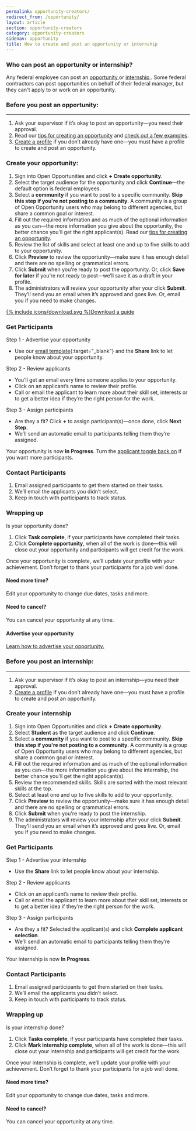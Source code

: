 ```yaml
---
permalink: opportunity-creators/
redirect_from: /opportunity/
layout: article
section: opportunity-creators
category: opportunity-creators
sidenav: opportunity
title: How to create and post an opportunity or internship
---
```


### Who can post an opportunity or internship?
Any federal employee can post an <a href="#Before_posting_opportunity">opportunity </a> or <a href="#Before_posting_internship">internship </a>. Some federal contractors can post opportunities on behalf of their federal manager, but they can't apply to or work on an opportunity.

<h3 id="Before_posting_opportunity">Before you post an opportunity:</h3>
<hr>

1. Ask your supervisor if it’s okay to post an opportunity—you need their approval.
2. Read our [tips for creating an opportunity](../opportunity-creators/top-10-tips/) and [check out a few examples](sample-opportunities).
3. [Create a profile](../profile/) if you don’t already have one—you must have a profile to create and post an opportunity.

### Create your opportunity:

1. Sign into Open Opportunities and click **+ Create opportunity**.
2. Select the target audience for the opportunity and click **Continue**—the default option is federal employees.
3. Select a **community** if you want to post to a specific community. **Skip this step if you're not posting to a community**. A community is a group of Open Opportunity users who may belong to different agencies, but share a common goal or interest.
4. Fill out the required information and as much of the optional information as you can—the more information you give about the opportunity, the better chance you'll get the right applicant(s). Read our [tips for creating an opportunity](../opportunity-creators/top-10-tips/).
5. Review the list of skills and select at least one and up to five skills to add to your opportunity.
6. Click **Preview** to review the opportunity—make sure it has enough detail and there are no spelling or grammatical errors.
7. Click **Submit** when you're ready to post the opportunity. Or, click **Save for later** if you’re not ready to post—we’ll save it as a draft in your profile.
8. The administrators will review your opportunity after your click **Submit**. They’ll send you an email when it’s approved and goes live. Or, email you if you need to make changes.

<div class="usajobs-openopps-help-center-article__callout">
  <a class="usajobs-openopps-help-center-article__callout-link" href="{{ site.baseurl }}/assets/Open.Opportunities.-.How.to.create.an.opportunity.pdf" target= "blank">
    <amp-img src="{{ site.baseurl }}/assets/images/OppCreationProcessMap@2x.png"
          srcset="{{ site.baseurl }}/assets/images/OppCreationProcessMap@2x.png 768w,
                  {{ site.baseurl }}/assets/images/images/OppCreationProcessMap@2x-narrow.png 100w"
           width="44"
          height="72"
          layout="responsive"
             alt="Open Opportunities Process Map"></amp-img>
    {% include icons/download.svg %}Download a guide
  </a>
</div>

### Get Participants

Step 1 - Advertise your opportunity

- Use our [email template](marketing-email-template.docx){:target="\_blank"} and the **Share** link to let people know about your opportunity.

Step 2 -  Review applicants

- You’ll get an email every time someone applies to your opportunity.
- Click on an applicant’s name to review their profile.
- Call or email the applicant to learn more about their skill set, interests or to get a better idea if they’re the right person for the work.

Step 3 - Assign participants

- Are they a fit? Click **+** to assign participant(s)—once done, click **Next Step**.
- We'll send an automatic email to participants telling them they’re assigned.

Your opportunity is now **In Progress**. Turn the [applicant toggle back on](accept-applications/) if you want more participants.

### Contact Participants

1. Email assigned participants to get them started on their tasks.
2. We’ll email the applicants you didn’t select.
3. Keep in touch with participants to track status.

### Wrapping up

Is your opportunity done?

1. Click **Task complete**, if your participants have completed their tasks.
2. Click **Complete opportunity**, when all of the work is done—this will close out your opportunity and participants will get credit for the work.

Once your opportunity is complete, we’ll update your profile with your achievement. Don’t forget to thank your participants for a job well done.

#### Need more time?

Edit your opportunity to change due dates, tasks and more.

#### Need to cancel?

You can cancel your opportunity at any time.

#### Advertise your opportunity

[Learn how to advertise your opportunity.](advertise/)


<h3 id="Before_posting_internship">Before you post an internship:</h3>
<hr>

1. Ask your supervisor if it’s okay to post an internship—you need their approval.
2. [Create a profile](../profile/) if you don’t already have one—you must have a profile to create and post an opportunity.

### Create your internship

1. Sign into Open Opportunities and click **+ Create opportunity**.
2. Select **Student** as the target audience and click **Continue**.
3. Select a **community** if you want to post to a specific community. **Skip this step if you're not posting to a community**. A community is a group of Open Opportunity users who may belong to different agencies, but share a common goal or interest.
4. Fill out the required information and as much of the optional information as you can—the more information you give about the internship, the better chance you'll get the right applicant(s).
5. Review the recommended skills. Skills are sorted with the most relevant skills at the top.
6. Select at least one and up to five skills to add to your opportunity.
7. Click **Preview** to review the opportunity—make sure it has enough detail and there are no spelling or grammatical errors.
8. Click **Submit** when you're ready to post the internship.
9. The administrators will review your internship after your click **Submit**. They’ll send you an email when it’s approved and goes live. Or, email you if you need to make changes.

### Get Participants

Step 1 - Advertise your internship

- Use the **Share** link to let people know about your internship.

Step 2 - Review applicants

- Click on an applicant’s name to review their profile.
- Call or email the applicant to learn more about their skill set, interests or to get a better idea if they’re the right person for the work.

Step 3 - Assign participants

- Are they a fit? Selected the applicant(s) and click **Complete applicant selection**.
- We'll send an automatic email to participants telling them they’re assigned.

Your internship is now **In Progress**.

### Contact Participants

1. Email assigned participants to get them started on their tasks.
2. We’ll email the applicants you didn’t select.
3. Keep in touch with participants to track status.

### Wrapping up

Is your internship done?

1. Click **Tasks complete**, if your participants have completed their tasks.
2. Click **Mark internship complete**, when all of the work is done—this will close out your internship and participants will get credit for the work.

Once your internship is complete, we’ll update your profile with your achievement. Don’t forget to thank your participants for a job well done.

#### Need more time?

Edit your opportunity to change due dates, tasks and more.

#### Need to cancel?

You can cancel your opportunity at any time.
